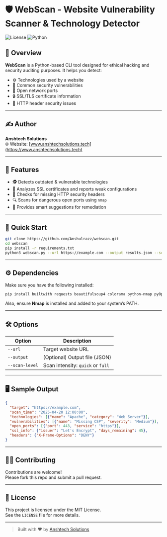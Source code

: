 # 🛡️ WebScan - Website Vulnerability Scanner & Technology Detector

![License](https://img.shields.io/badge/License-MIT-blue.svg)
![Python](https://img.shields.io/badge/Python-3.7+-blue?logo=python)

## 📌 Overview

**WebScan** is a Python-based CLI tool designed for ethical hacking and security auditing purposes. It helps you detect:

- ⚙️ Technologies used by a website  
- 🚨 Common security vulnerabilities  
- 📡 Open network ports  
- 🔒 SSL/TLS certificate information  
- 📜 HTTP header security issues  

---

## ✍️ Author

**Anshtech Solutions**  
🌐 Website: [www.anshtechsolutions.tech](https://www.anshtechsolutions.tech)

---

## 🧰 Features

- 🕵️ Detects outdated & vulnerable technologies  
- 🔐 Analyzes SSL certificates and reports weak configurations  
- 🧪 Checks for missing HTTP security headers  
- 🔍 Scans for dangerous open ports using `nmap`  
- 🧠 Provides smart suggestions for remediation  

---

## 🚀 Quick Start

```bash
git clone https://github.com/Anshulrazz/webscan.git
cd webscan
pip install -r requirements.txt
python3 webscan.py --url https://example.com --output results.json --scan-level full
```

---

## ⚙️ Dependencies

Make sure you have the following installed:

```bash
pip install builtwith requests beautifulsoup4 colorama python-nmap pyOpenSSL tqdm
```

Also, ensure **Nmap** is installed and added to your system’s PATH.

---

## 🛠️ Options

| Option        | Description                        |
|---------------|------------------------------------|
| `--url`       | Target website URL                 |
| `--output`    | (Optional) Output file (JSON)      |
| `--scan-level`| Scan intensity: `quick` or `full`  |

---

## 🖥️ Sample Output

```json
{
  "target": "https://example.com",
  "scan_time": "2025-04-20 12:00:00",
  "technologies": [{"name": "Apache", "category": "Web Server"}],
  "vulnerabilities": [{"name": "Missing CSP", "severity": "Medium"}],
  "open_ports": [{"port": 443, "service": "https"}],
  "ssl_info": {"issuer": "Let's Encrypt", "days_remaining": 45},
  "headers": {"X-Frame-Options": "DENY"}
}
```

---

## 🧑‍💻 Contributing

Contributions are welcome!  
Please fork this repo and submit a pull request.

---

## 📄 License

This project is licensed under the MIT License.  
See the `LICENSE` file for more details.

---

> Built with ❤️ by [Anshtech Solutions](https://www.anshtechsolutions.tech)
```
